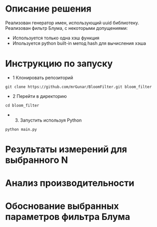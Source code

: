 # Описание решения
Реализован генератор имен, использующий uuid библиотеку.
Реализован фильтр Блума, с некоторыми допущениями:
  * Используется только одна хэш функция
  * Ипользуется python built-in метод hash для вычисления хэша

# Инструкцию по запуску
 * 1 Клонировать репозиторий
```
git clone https://github.com/mrGunar/BloomFilter.git bloom_filter
```
 * 2 Перейти в директорию

```
cd bloom_filter
```
 * 3. Запустить используя Python
```
python main.py
```

# Результаты измерений для выбранного N

# Анализ производительности

# Обоснование выбранных параметров фильтра Блума
